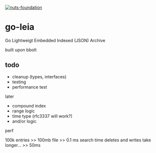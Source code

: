 [![nuts-foundation](https://circleci.com/gh/nuts-foundation/nuts-node.svg?style=svg)](https://circleci.com/gh/nuts-foundation/nuts-node)


# go-leia

Go Lightweigt Embedded Indexed (JSON) Archive

built upon bbolt

## todo

- cleanup (types, interfaces)
- testing
- performance test

later

- compound index
- range logic
- time type (rfc3337 will work?)
- and/or logic

perf

100k entries >> 100mb file >> 0.1 ms search time
deletes and writes take longer... >> 50ms